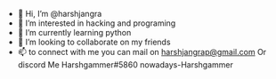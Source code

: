 - 👋 Hi, I’m @harshjangra
- 👀 I’m interested in hacking and programing
- 🌱 I’m currently learning python
- 💞️ I’m looking to collaborate on my friends
- 📫 to connect with me you can mail on harshjangrap@gmail.com
Or discord Me Harshgammer#5860  nowadays-Harshgammer
